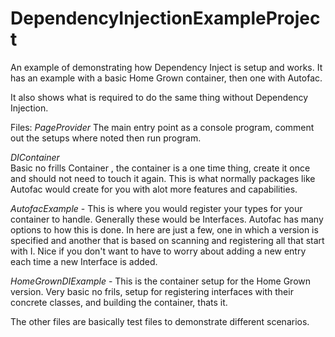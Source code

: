 # DependencyInjectionExampleProject
 
An example of demonstrating how Dependency Inject is setup and works. It has an example with
a basic Home Grown container, then one with Autofac.

It also shows what is required to do the same thing without Dependency Injection.



Files:
*PageProvider*
The main entry point as a console program, comment out the setups where noted then run program.
 
*DIContainer*  
Basic no frills Container , the container is a one time thing, create it once
and should not need to touch it again. This is what normally packages like Autofac would create for
you with alot more features and capabilities.

*AutofacExample* - 
This is where you would register your types for your container to handle. Generally these 
would be Interfaces.  Autofac has many options to how this is done. In here are just a few, one in which
a version is specified and another that is based on scanning and registering all that start with I. Nice
if you don't want to have to worry about adding a new entry each time a new Interface is added.

*HomeGrownDIExample* -
This is the container setup for the Home Grown version. Very basic no frils, 
setup for registering interfaces with their concrete classes, and building the container, thats it.

The other files are basically test files to demonstrate different scenarios.